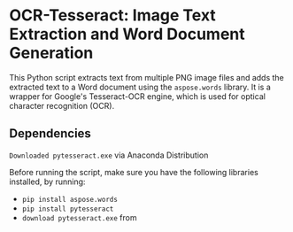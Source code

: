 # OCR-Tesseract: Image Text Extraction and Word Document Generation

This Python script extracts text from multiple PNG image files and adds the extracted text to a Word document using the `aspose.words` library. It is a wrapper for Google's Tesseract-OCR engine, which is used for optical character recognition (OCR).

## Dependencies
`Downloaded pytesseract.exe` via Anaconda Distribution

Before running the script, make sure you have the following libraries installed, by running:
- `pip install aspose.words`
- `pip install pytesseract`
- `download pytesseract.exe` from 
